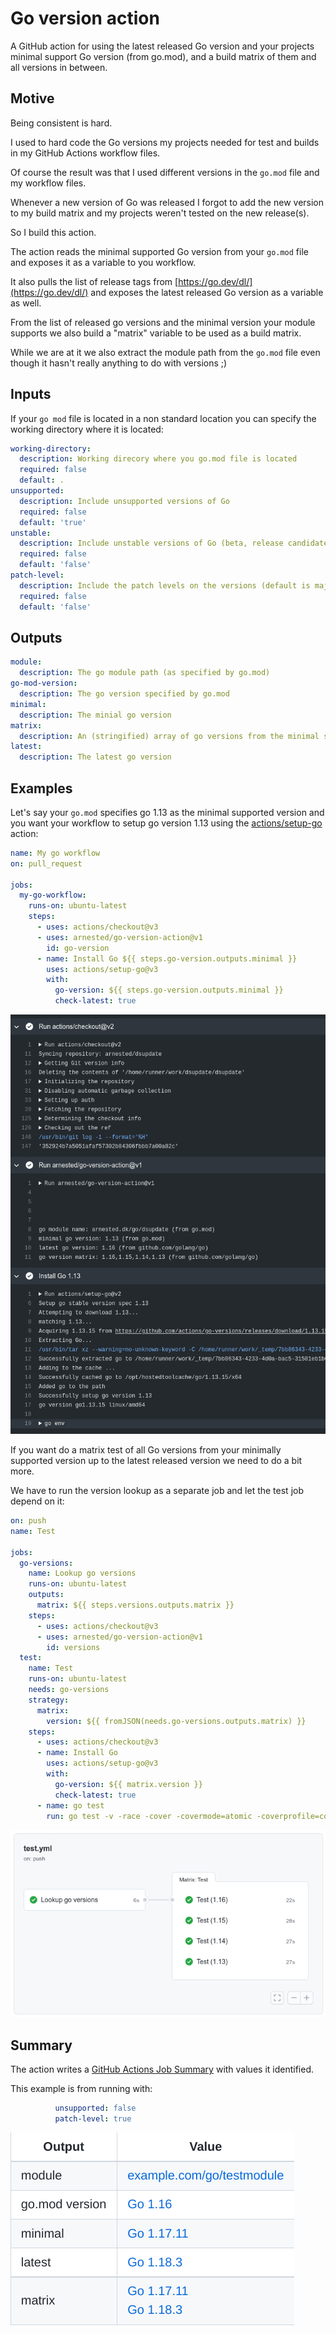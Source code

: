 # Go version action

A GitHub action for using the latest released Go version and your
projects minimal support Go version (from go.mod), and a build matrix
of them and all versions in between.

## Motive

Being consistent is hard.

I used to hard code the Go versions my projects needed for test and
builds in my GitHub Actions workflow files.

Of course the result was that I used different versions in the
`go.mod` file and my workflow files.

Whenever a new version of Go was released I forgot to add the new
version to my build matrix and my projects weren't tested on the new
release(s).

So I build this action.

The action reads the minimal supported Go version from your `go.mod`
file and exposes it as a variable to you workflow.

It also pulls the list of release tags from
[https://go.dev/dl/](https://go.dev/dl/) and exposes the latest
released Go version as a variable as well.

From the list of released go versions and the minimal version your
module supports we also build a "matrix" variable to be used as a
build matrix.

While we are at it we also extract the module path from the `go.mod`
file even though it hasn't really anything to do with versions ;)

## Inputs

If your `go mod` file is located in a non standard location you can
specify the working directory where it is located:

```yaml
working-directory:
  description: Working direcory where you go.mod file is located
  required: false
  default: .
unsupported:
  description: Include unsupported versions of Go
  required: false
  default: 'true'
unstable:
  description: Include unstable versions of Go (beta, release candidates)
  required: false
  default: 'false'
patch-level:
  description: Include the patch levels on the versions (default is major.minor)
  required: false
  default: 'false'
```

## Outputs

```yaml
module:
  description: The go module path (as specified by go.mod)
go-mod-version:
  description: The go version specified by go.mod
minimal:
  description: The minial go version
matrix:
  description: An (stringified) array of go versions from the minimal supported version to the latest released version
latest:
  description: The latest go version
```

## Examples

Let's say your `go.mod` specifies go 1.13 as the minimal supported
version and you want your workflow to setup go version 1.13 using the
[actions/setup-go](https://github.com/actions/setup-go) action:

```yaml
name: My go workflow
on: pull_request

jobs:
  my-go-workflow:
    runs-on: ubuntu-latest
    steps:
      - uses: actions/checkout@v3
      - uses: arnested/go-version-action@v1
        id: go-version
      - name: Install Go ${{ steps.go-version.outputs.minimal }}
        uses: actions/setup-go@v3
        with:
          go-version: ${{ steps.go-version.outputs.minimal }}
          check-latest: true
```

![Log of running action](docs/action-run.png)

If you want do a matrix test of all Go versions from your minimally
supported version up to the latest released version we need to do a
bit more.

We have to run the version lookup as a separate job and let the test
job depend on it:

```yaml
on: push
name: Test

jobs:
  go-versions:
    name: Lookup go versions
    runs-on: ubuntu-latest
    outputs:
      matrix: ${{ steps.versions.outputs.matrix }}
    steps:
      - uses: actions/checkout@v3
      - uses: arnested/go-version-action@v1
        id: versions
  test:
    name: Test
    runs-on: ubuntu-latest
    needs: go-versions
    strategy:
      matrix:
        version: ${{ fromJSON(needs.go-versions.outputs.matrix) }}
    steps:
      - uses: actions/checkout@v3
      - name: Install Go
        uses: actions/setup-go@v3
        with:
          go-version: ${{ matrix.version }}
          check-latest: true
      - name: go test
        run: go test -v -race -cover -covermode=atomic -coverprofile=coverage.txt ./...
```

![The workflow summary](docs/action-matrix-summary.png)

## Summary

The action writes a [GitHub Actions Job
Summary](https://github.blog/2022-05-09-supercharging-github-actions-with-job-summaries/)
with values it identified.

This example is from running with:
```yaml
          unsupported: false
          patch-level: true
```

![Job summary](docs/job-summary.png)
